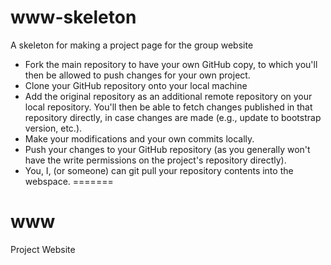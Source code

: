 # www-skeleton
A skeleton for making a project page for the group website

* Fork the main repository to have your own GitHub copy, to which you'll then be allowed to push changes for your own project.
* Clone your GitHub repository onto your local machine
* Add the original repository as an additional remote repository on your local repository. You'll then be able to fetch changes published in that repository directly, in case changes are made (e.g., update to bootstrap version, etc.).
* Make your modifications and your own commits locally.
* Push your changes to your GitHub repository (as you generally won't have the write permissions on the project's repository directly).
* You, I, (or someone) can git pull your repository contents into the webspace.
=======
# www
Project Website
